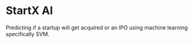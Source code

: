 # StartX AI

Predicting if a startup will get acquired or an IPO using machine learning specifically SVM.
